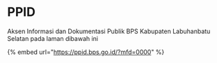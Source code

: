 # PPID

Aksen Informasi dan Dokumentasi Publik BPS Kabupaten Labuhanbatu Selatan pada laman dibawah ini



{% embed url="https://ppid.bps.go.id/?mfd=0000" %}
